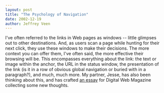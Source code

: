 ```yaml
---
layout: post
title: "The Psychology of Navigation"
date: 2002-12-19
author: Jeffrey Veen
---
```

I've often referred to the links in Web pages as windows -- little glimpses out to other destinations. And, as users scan a page while hunting for their next click, they use these windows to make their decisions. The more context you can offer them, I've often said, the more effective their browsing will be. This encompasses everything about the link: the text or image within the anchor, the URL in the status window, the presentation of the link (is it in a row of obvious global navigation or buried with in a paragraph?), and much, much more. My partner, Jesse, has also been thinking about this, and has crafted <a title="Digital Web Magazine - Features: The Psychology of Navigation" href="http://www.digital-web.com/features/feature_2002-12b.shtml">an essay</a> for Digital Web Magazine collecting some new thoughts.

